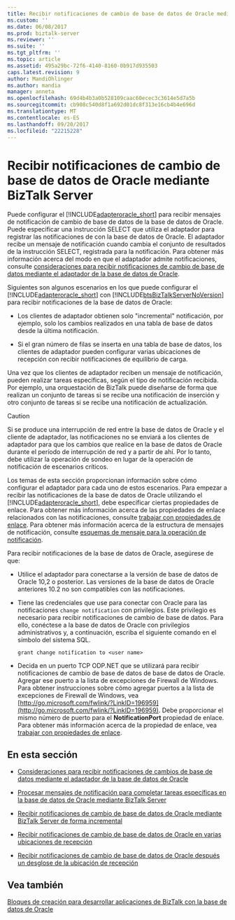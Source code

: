 ```yaml
---
title: Recibir notificaciones de cambio de base de datos de Oracle mediante BizTalk Server | Documentos de Microsoft
ms.custom: ''
ms.date: 06/08/2017
ms.prod: biztalk-server
ms.reviewer: ''
ms.suite: ''
ms.tgt_pltfrm: ''
ms.topic: article
ms.assetid: 495a29bc-72f6-4140-8160-0b917d935503
caps.latest.revision: 9
author: MandiOhlinger
ms.author: mandia
manager: anneta
ms.openlocfilehash: 69d4b4b3a0b528109caac60ecec3c3614e5d7a5b
ms.sourcegitcommit: cb908c540d8f1a692d01dc8f313e16cb4b4e696d
ms.translationtype: MT
ms.contentlocale: es-ES
ms.lasthandoff: 09/20/2017
ms.locfileid: "22215228"
---
```

# <a name="receive-oracle-database-change-notifications-using-biztalk-server"></a>Recibir notificaciones de cambio de base de datos de Oracle mediante BizTalk Server
Puede configurar el [!INCLUDE[adapteroracle_short](../../includes/adapteroracle-short-md.md)] para recibir mensajes de notificación de cambio de base de datos de la base de datos de Oracle. Puede especificar una instrucción SELECT que utiliza el adaptador para registrar las notificaciones de con la base de datos de Oracle. El adaptador recibe un mensaje de notificación cuando cambia el conjunto de resultados de la instrucción SELECT, registrada para la notificación. Para obtener más información acerca del modo en que el adaptador admite notificaciones, consulte [consideraciones para recibir notificaciones de cambio de base de datos mediante el adaptador de la base de datos de Oracle](../../adapters-and-accelerators/adapter-oracle-database/before-you-receive-database-change-notifications-using-the-oracle-db-adapter.md).  
  
 Siguientes son algunos escenarios en los que puede configurar el [!INCLUDE[adapteroracle_short](../../includes/adapteroracle-short-md.md)] con [!INCLUDE[btsBizTalkServerNoVersion](../../includes/btsbiztalkservernoversion-md.md)] para recibir notificaciones de la base de datos de Oracle:  
  
-   Los clientes de adaptador obtienen solo "incremental" notificación, por ejemplo, solo los cambios realizados en una tabla de base de datos desde la última notificación.  
  
-   Si el gran número de filas se inserta en una tabla de base de datos, los clientes de adaptador pueden configurar varias ubicaciones de recepción con recibir notificaciones de equilibrio de carga.  
  
 Una vez que los clientes de adaptador reciben un mensaje de notificación, pueden realizar tareas específicas, según el tipo de notificación recibida. Por ejemplo, una orquestación de BizTalk puede diseñarse de forma que realizan un conjunto de tareas si se recibe una notificación de inserción y otro conjunto de tareas si se recibe una notificación de actualización.  
  
> [!CAUTION]
>  Si se produce una interrupción de red entre la base de datos de Oracle y el cliente de adaptador, las notificaciones no se enviará a los clientes de adaptador para que los cambios que realice en la base de datos de Oracle durante el período de interrupción de red y a partir de ahí. Por lo tanto, debe utilizar la operación de sondeo en lugar de la operación de notificación de escenarios críticos.  
  
 Los temas de esta sección proporcionan información sobre cómo configurar el adaptador para cada uno de estos escenarios. Para empezar a recibir las notificaciones de la base de datos de Oracle utilizando el [!INCLUDE[adapteroracle_short](../../includes/adapteroracle-short-md.md)], debe especificar ciertas propiedades de enlace. Para obtener más información acerca de las propiedades de enlace relacionados con las notificaciones, consulte [trabajar con propiedades de enlace](https://msdn.microsoft.com/library/dd788467.aspx). Para obtener más información acerca de la estructura de mensajes de notificación, consulte [esquemas de mensaje para la operación de notificación](../../adapters-and-accelerators/adapter-oracle-database/message-schemas-for-the-notification-operation1.md).  
  
 Para recibir notificaciones de la base de datos de Oracle, asegúrese de que:  
  
-   Utilice el adaptador para conectarse a la versión de base de datos de Oracle 10,2 o posterior. Las versiones de la base de datos de Oracle anteriores 10.2 no son compatibles con las notificaciones.  
  
-   Tiene las credenciales que use para conectar con Oracle para las notificaciones `change notification` con privilegios. Este privilegio es necesario para recibir notificaciones de cambio de base de datos. Para ello, conéctese a la base de datos de Oracle con privilegios administrativos y, a continuación, escriba el siguiente comando en el símbolo del sistema SQL.  
  
    ```  
    grant change notification to <user name>  
    ```  
  
-   Decida en un puerto TCP ODP.NET que se utilizará para recibir notificaciones de cambio de base de datos de base de datos de Oracle. Agregar ese puerto a la lista de excepciones de Firewall de Windows. Para obtener instrucciones sobre cómo agregar puertos a la lista de excepciones de Firewall de Windows, vea [http://go.microsoft.com/fwlink/?LinkID=196959](http://go.microsoft.com/fwlink/?LinkID=196959). Debe proporcionar el mismo número de puerto para el **NotificationPort** propiedad de enlace. Para obtener más información acerca de la propiedad de enlace, vea [trabajar con propiedades de enlace](https://msdn.microsoft.com/library/dd788467.aspx).  
  
## <a name="in-this-section"></a>En esta sección  
  
-   [Consideraciones para recibir notificaciones de cambios de base de datos mediante el adaptador de la base de datos de Oracle](../../adapters-and-accelerators/adapter-oracle-database/before-you-receive-database-change-notifications-using-the-oracle-db-adapter.md)  
  
-   [Procesar mensajes de notificación para completar tareas específicas en la base de datos de Oracle mediante BizTalk Server](../../adapters-and-accelerators/adapter-oracle-database/process-notification-messages-to-run-specific-tasks-in-oracle-db-using-biztalk.md)  
  
-   [Recibir notificaciones de cambio de base de datos de Oracle mediante BizTalk Server de forma incremental](../../adapters-and-accelerators/adapter-oracle-database/receive-oracle-database-change-notifications-incrementally-using-biztalk-server.md)  
  
-   [Recibir notificaciones de cambio de base de datos de Oracle en varias ubicaciones de recepción](../../adapters-and-accelerators/adapter-oracle-database/receive-oracle-database-change-notifications-on-multiple-receive-locations.md)  
  
-   [Recibir notificaciones de cambio de base de datos de Oracle después un desglose de la ubicación de recepción](../../adapters-and-accelerators/adapter-oracle-database/receive-oracle-database-change-notifications-after-a-receive-location-breakdown.md)  
  
## <a name="see-also"></a>Vea también  
[Bloques de creación para desarrollar aplicaciones de BizTalk con la base de datos de Oracle](../../adapters-and-accelerators/adapter-oracle-database/building-blocks-to-develop-biztalk-applications-with-oracle-database.md)